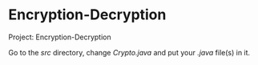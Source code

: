 # Encryption-Decryption

Project: Encryption-Decryption

Go to the *src* directory, change *Crypto.java* and put your *.java* file(s) in it.

